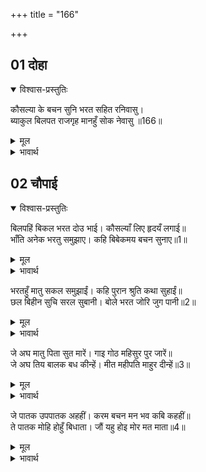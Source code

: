+++
title = "166"

+++


## 01 दोहा
<details open><summary>विश्वास-प्रस्तुतिः</summary>

कौसल्या के बचन सुनि भरत सहित रनिवासु।  
ब्याकुल बिलपत राजगृह मानहुँ सोक नेवासु ॥166॥  
</details>
<details><summary>मूल</summary>

कौसल्या के बचन सुनि भरत सहित रनिवासु।  
ब्याकुल बिलपत राजगृह मानहुँ सोक नेवासु ॥166॥  
</details>

<details><summary>भावार्थ</summary>

कौसल्याजी के वचनों को सुनकर भरत सहित सारा रनिवास व्याकुल होकर विलाप करने लगा। राजमहल मानो शोक का निवास बन गया॥166॥  
</details>





## 02 चौपाई
<details open><summary>विश्वास-प्रस्तुतिः</summary>

बिलपहिं बिकल भरत दोउ भाई। कौसल्याँ लिए हृदयँ लगाई॥  
भाँति अनेक भरतु समुझाए। कहि बिबेकमय बचन सुनाए॥1॥  
</details>
<details><summary>मूल</summary>

बिलपहिं बिकल भरत दोउ भाई। कौसल्याँ लिए हृदयँ लगाई॥  
भाँति अनेक भरतु समुझाए। कहि बिबेकमय बचन सुनाए॥1॥  
</details>

<details><summary>भावार्थ</summary>

भरत, शत्रुघ्न दोनों भाई विकल होकर विलाप करने लगे। तब कौसल्याजी ने उनको हृदय से लगा लिया। अनेकों प्रकार से भरतजी को समझाया और बहुत सी विवेकभरी बातें उन्हें कहकर सुनाईं॥1॥  
</details>

भरतहुँ मातु सकल समुझाईं। कहि पुरान श्रुति कथा सुहाईं॥  
छल बिहीन सुचि सरल सुबानी। बोले भरत जोरि जुग पानी॥2॥  

<details><summary>मूल</summary>

भरतहुँ मातु सकल समुझाईं। कहि पुरान श्रुति कथा सुहाईं॥  
छल बिहीन सुचि सरल सुबानी। बोले भरत जोरि जुग पानी॥2॥  
</details>

<details><summary>भावार्थ</summary>

भरतजी ने भी सब माताओं को पुराण और वेदों की सुन्दर कथाएँ कहकर समझाया। दोनों हाथ जोडकर भरतजी छलरहित, पवित्र और सीधी सुन्दर वाणी बोले-॥2॥  
</details>

जे अघ मातु पिता सुत मारें। गाइ गोठ महिसुर पुर जारें॥  
जे अघ तिय बालक बध कीन्हें। मीत महीपति माहुर दीन्हें॥3॥  

<details><summary>मूल</summary>

जे अघ मातु पिता सुत मारें। गाइ गोठ महिसुर पुर जारें॥  
जे अघ तिय बालक बध कीन्हें। मीत महीपति माहुर दीन्हें॥3॥  
</details>

<details><summary>भावार्थ</summary>

जो पाप माता-पिता और पुत्र के मारने से होते हैं और जो गोशाला और ब्राह्मणों के नगर जलाने से होते हैं, जो पाप स्त्री और बालक की हत्या करने से होते हैं और जो मित्र और राजा को जहर देने से होते हैं-॥3॥  
</details>

जे पातक उपपातक अहहीं। करम बचन मन भव कबि कहहीं॥  
ते पातक मोहि होहुँ बिधाता। जौं यहु होइ मोर मत माता॥4॥  

<details><summary>मूल</summary>

जे पातक उपपातक अहहीं। करम बचन मन भव कबि कहहीं॥  
ते पातक मोहि होहुँ बिधाता। जौं यहु होइ मोर मत माता॥4॥  
</details>

<details><summary>भावार्थ</summary>

कर्म, वचन और मन से होने वाले जितने पातक एवं उपपातक (बडे-छोटे पाप) हैं, जिनको कवि लोग कहते हैं, हे विधाता! यदि इस काम में मेरा मत हो, तो हे माता! वे सब पाप मुझे लगें॥4॥  
</details>


